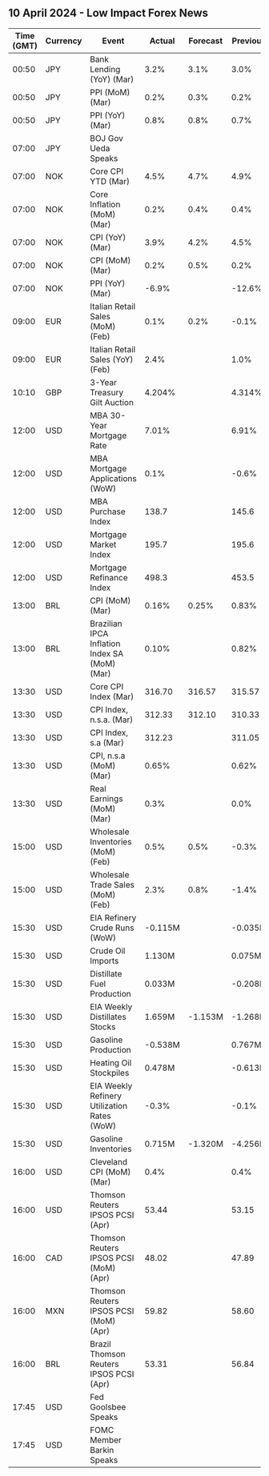 ## 10 April 2024 - Low Impact Forex News

| Time (GMT) | Currency | Event | Actual | Forecast | Previous |
|------|----------|-------|--------|----------|----------|
| 00:50 | JPY | Bank Lending (YoY) (Mar) | 3.2% | 3.1% | 3.0% |
| 00:50 | JPY | PPI (MoM) (Mar) | 0.2% | 0.3% | 0.2% |
| 00:50 | JPY | PPI (YoY) (Mar) | 0.8% | 0.8% | 0.7% |
| 07:00 | JPY | BOJ Gov Ueda Speaks |  |  |  |
| 07:00 | NOK | Core CPI YTD (Mar) | 4.5% | 4.7% | 4.9% |
| 07:00 | NOK | Core Inflation (MoM) (Mar) | 0.2% | 0.4% | 0.4% |
| 07:00 | NOK | CPI (YoY) (Mar) | 3.9% | 4.2% | 4.5% |
| 07:00 | NOK | CPI (MoM) (Mar) | 0.2% | 0.5% | 0.2% |
| 07:00 | NOK | PPI (YoY) (Mar) | -6.9% |  | -12.6% |
| 09:00 | EUR | Italian Retail Sales (MoM) (Feb) | 0.1% | 0.2% | -0.1% |
| 09:00 | EUR | Italian Retail Sales (YoY) (Feb) | 2.4% |  | 1.0% |
| 10:10 | GBP | 3-Year Treasury Gilt Auction | 4.204% |  | 4.314% |
| 12:00 | USD | MBA 30-Year Mortgage Rate | 7.01% |  | 6.91% |
| 12:00 | USD | MBA Mortgage Applications (WoW) | 0.1% |  | -0.6% |
| 12:00 | USD | MBA Purchase Index | 138.7 |  | 145.6 |
| 12:00 | USD | Mortgage Market Index | 195.7 |  | 195.6 |
| 12:00 | USD | Mortgage Refinance Index | 498.3 |  | 453.5 |
| 13:00 | BRL | CPI (MoM) (Mar) | 0.16% | 0.25% | 0.83% |
| 13:00 | BRL | Brazilian IPCA Inflation Index SA (MoM) (Mar) | 0.10% |  | 0.82% |
| 13:30 | USD | Core CPI Index (Mar) | 316.70 | 316.57 | 315.57 |
| 13:30 | USD | CPI Index, n.s.a. (Mar) | 312.33 | 312.10 | 310.33 |
| 13:30 | USD | CPI Index, s.a (Mar) | 312.23 |  | 311.05 |
| 13:30 | USD | CPI, n.s.a (MoM) (Mar) | 0.65% |  | 0.62% |
| 13:30 | USD | Real Earnings (MoM) (Mar) | 0.3% |  | 0.0% |
| 15:00 | USD | Wholesale Inventories (MoM) (Feb) | 0.5% | 0.5% | -0.3% |
| 15:00 | USD | Wholesale Trade Sales (MoM) (Feb) | 2.3% | 0.8% | -1.4% |
| 15:30 | USD | EIA Refinery Crude Runs (WoW) | -0.115M |  | -0.035M |
| 15:30 | USD | Crude Oil Imports | 1.130M |  | 0.075M |
| 15:30 | USD | Distillate Fuel Production | 0.033M |  | -0.208M |
| 15:30 | USD | EIA Weekly Distillates Stocks | 1.659M | -1.153M | -1.268M |
| 15:30 | USD | Gasoline Production | -0.538M |  | 0.767M |
| 15:30 | USD | Heating Oil Stockpiles | 0.478M |  | -0.613M |
| 15:30 | USD | EIA Weekly Refinery Utilization Rates (WoW) | -0.3% |  | -0.1% |
| 15:30 | USD | Gasoline Inventories | 0.715M | -1.320M | -4.256M |
| 16:00 | USD | Cleveland CPI (MoM) (Mar) | 0.4% |  | 0.4% |
| 16:00 | USD | Thomson Reuters IPSOS PCSI (Apr) | 53.44 |  | 53.15 |
| 16:00 | CAD | Thomson Reuters IPSOS PCSI (MoM) (Apr) | 48.02 |  | 47.89 |
| 16:00 | MXN | Thomson Reuters IPSOS PCSI (MoM) (Apr) | 59.82 |  | 58.60 |
| 16:00 | BRL | Brazil Thomson Reuters IPSOS PCSI (Apr) | 53.31 |  | 56.84 |
| 17:45 | USD | Fed Goolsbee Speaks |  |  |  |
| 17:45 | USD | FOMC Member Barkin Speaks |  |  |  |
